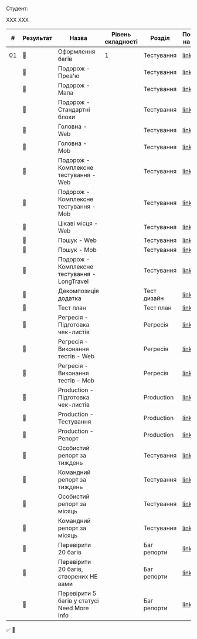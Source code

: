 Студент:

ХХХ ХХХ

| #   | Результат             | Назва                              | Рівень складності | Розділ     | Посилання на шаблон 
| --- | ---                   | ---                                | ---               | ---        | ---                 
| 01  | :black_square_button: | Оформлення багів                   | 1                 | Тестування | [link](https://github.com/scholokov/long-travel-2/blob/qa-tasks/template/%D0%9E%D1%84%D0%BE%D1%80%D0%BC%D0%BB%D0%B5%D0%BD%D0%BD%D1%8F%20%D0%B1%D0%B0%D0%B3%D1%96%D0%B2.md)             
|     | :black_square_button: | Подорож - Прев'ю                   |                   | Тестування | [link]() 
|     | :black_square_button: | Подорож - Мапа                     |                   | Тестування | [link]() 
|     | :black_square_button: | Подорож - Стандартні блоки         |                   | Тестування | [link]() 
|     | :black_square_button: | Головна - Web                      |                   | Тестування | [link]() 
|     | :black_square_button: | Головна - Mob                      |                   | Тестування | [link]() 
|     | :black_square_button: | Подорож - Комплексне тестування - Web|                 | Тестування | [link]() 
|     | :black_square_button: | Подорож - Комплексне тестування - Mob|                 | Тестування | [link]() 
|     | :black_square_button: | Цікаві місця - Web                 |                   | Тестування | [link]() 
|     | :black_square_button: | Пошук - Web                        |                   | Тестування | [link]() 
|     | :black_square_button: | Пошук - Mob                        |                   | Тестування | [link]() 
|     | :black_square_button: | Подорож - Комплексне тестування - LongTravel|          | Тестування | [link]() 
|     | :black_square_button: | Декомпозиція додатка               |                   | Тест дизайн| [link]() 
|     | :black_square_button: | Тест план                          |                   | Тест план  | [link]() 
|     | :black_square_button: | Регресія - Підготовка чек-листів   |                   | Регресія   | [link]() 
|     | :black_square_button: | Регресія - Виконання тестів - Web  |                   | Регресія   | [link]() 
|     | :black_square_button: | Регресія - Виконання тестів - Mob  |                   | Регресія   | [link]() 
|     | :black_square_button: | Production - Підготовка чек-листів |                   | Production | [link]() 
|     | :black_square_button: | Production - Тестування            |                   | Production | [link]() 
|     | :black_square_button: | Production - Репорт                |                   | Production | [link]() 
|     | :black_square_button: | Особистий репорт за тиждень        |                   | Тестування | [link]() 
|     | :black_square_button: | Командний репорт за тиждень        |                   | Тестування | [link]() 
|     | :black_square_button: | Особистий репорт за місяць         |                   | Тестування | [link]() 
|     | :black_square_button: | Командний репорт за місяць         |                   | Тестування | [link]() 
|     | :black_square_button: | Перевірити 20 багів                |                   | Баг репорти| [link]() 
|     | :black_square_button: | Перевірити 20 багів, створених НЕ вами|                | Баг репорти| [link]() 
|     | :black_square_button: | Перевірити 5 багів у статусі Need More Info|           | Баг репорти| [link]() 


:white_check_mark:
:black_square_button:
